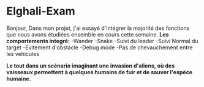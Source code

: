 # Elghali-Exam

Bonjour,
Dans mon projet, j'ai essayé d'intégrer la majorité des fonctions que nous avons étudiées ensemble en cours cette semaine.
**Les comportements integré:**
-Wander
-Snake
-Suivi du leader
-Suivi Normal du target
-Evitement d'obstacle
-Debug mode
-Pas de chevauchement entre les vehicules

**Le tout dans un scénario imaginant une invasion d'aliens, où des vaisseaux permettent à quelques humains de fuir et de sauver l'espèce humaine.**
